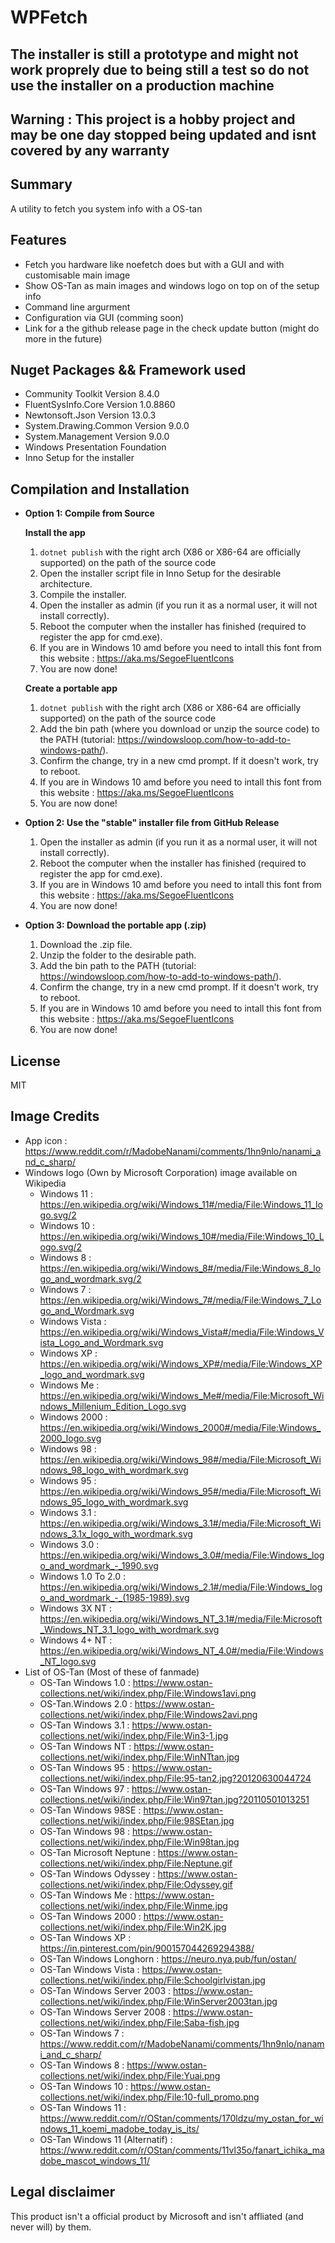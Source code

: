 # WPFetch

## The installer is still a prototype and might not work proprely due to being still a test so do not use the installer on a production machine

## Warning : This project is a hobby project and may be one day stopped being updated and isnt covered by any warranty

## Summary

A utility to fetch you system info with a OS-tan

## Features

- Fetch you hardware like noefetch does but with a GUI and with customisable main image
- Show OS-Tan as main images and windows logo on top on of the setup info
- Command line argurment
- Configuration via GUI (comming soon)
- Link for a the github release page in the check update button (might do more in the future)

## Nuget Packages && Framework used

- Community Toolkit  Version 8.4.0
- FluentSysInfo.Core Version 1.0.8860
- Newtonsoft.Json Version 13.0.3
- System.Drawing.Common Version 9.0.0
- System.Management Version 9.0.0
- Windows Presentation Foundation
- Inno Setup for the installer

## Compilation and Installation

- **Option 1: Compile from Source**

    **Install the app**
    1. ```dotnet publish``` with the right arch (X86 or X86-64 are officially supported) on the path of the source code
    2. Open the installer script file in Inno Setup for the desirable architecture.
    3. Compile the installer.
    4. Open the installer as admin (if you run it as a normal user, it will not install correctly).
    5. Reboot the computer when the installer has finished (required to register the app for cmd.exe).
    6. If you are in Windows 10 amd before you need to intall this font from this website : https://aka.ms/SegoeFluentIcons
    7. You are now done!

    **Create a portable app**
    1. ```dotnet publish``` with the right arch (X86 or X86-64 are officially supported) on the path of the source code
    2. Add the bin path (where you download or unzip the source code) to the PATH (tutorial: <https://windowsloop.com/how-to-add-to-windows-path/>).
    3. Confirm the change, try in a new cmd prompt. If it doesn't work, try to reboot.
    4. If you are in Windows 10 amd before you need to intall this font from this website : https://aka.ms/SegoeFluentIcons
    5. You are now done!

- **Option 2: Use the "stable" installer file from GitHub Release**

    1. Open the installer as admin (if you run it as a normal user, it will not install correctly).
    2. Reboot the computer when the installer has finished (required to register the app for cmd.exe).
    3. If you are in Windows 10 amd before you need to intall this font from this website : https://aka.ms/SegoeFluentIcons
    4. You are now done!

- **Option 3: Download the portable app (.zip)**

    1. Download the .zip file.
    2. Unzip the folder to the desirable path.
    3. Add the bin path to the PATH (tutorial: <https://windowsloop.com/how-to-add-to-windows-path/>).
    4. Confirm the change, try in a new cmd prompt. If it doesn't work, try to reboot.
    5. If you are in Windows 10 amd before you need to intall this font from this website : https://aka.ms/SegoeFluentIcons
    6. You are now done!

## License

MIT

## Image Credits

- App icon : <https://www.reddit.com/r/MadobeNanami/comments/1hn9nlo/nanami_and_c_sharp/>
- Windows logo (Own by Microsoft Corporation) image available on Wikipedia
  - Windows 11 : <https://en.wikipedia.org/wiki/Windows_11#/media/File:Windows_11_logo.svg/2>
  - Windows 10 : <https://en.wikipedia.org/wiki/Windows_10#/media/File:Windows_10_Logo.svg/2>
  - Windows 8 : <https://en.wikipedia.org/wiki/Windows_8#/media/File:Windows_8_logo_and_wordmark.svg/2>
  - Windows 7 : <https://en.wikipedia.org/wiki/Windows_7#/media/File:Windows_7_Logo_and_Wordmark.svg>
  - Windows Vista : <https://en.wikipedia.org/wiki/Windows_Vista#/media/File:Windows_Vista_Logo_and_Wordmark.svg>
  - Windows XP : <https://en.wikipedia.org/wiki/Windows_XP#/media/File:Windows_XP_logo_and_wordmark.svg>
  - Windows Me : <https://en.wikipedia.org/wiki/Windows_Me#/media/File:Microsoft_Windows_Millenium_Edition_Logo.svg>
  - Windows 2000 : <https://en.wikipedia.org/wiki/Windows_2000#/media/File:Windows_2000_logo.svg>
  - Windows 98 : <https://en.wikipedia.org/wiki/Windows_98#/media/File:Microsoft_Windows_98_logo_with_wordmark.svg>
  - Windows 95 : <https://en.wikipedia.org/wiki/Windows_95#/media/File:Microsoft_Windows_95_logo_with_wordmark.svg>
  - Windows 3.1 : <https://en.wikipedia.org/wiki/Windows_3.1#/media/File:Microsoft_Windows_3.1x_logo_with_wordmark.svg>
  - Windows 3.0 : <https://en.wikipedia.org/wiki/Windows_3.0#/media/File:Windows_logo_and_wordmark_-_1990.svg>
  - Windows 1.0 To 2.0 : <https://en.wikipedia.org/wiki/Windows_2.1#/media/File:Windows_logo_and_wordmark_-_(1985-1989).svg>
  - Windows 3X NT : <https://en.wikipedia.org/wiki/Windows_NT_3.1#/media/File:Microsoft_Windows_NT_3.1_logo_with_wordmark.svg>
  - Windows 4+ NT : <https://en.wikipedia.org/wiki/Windows_NT_4.0#/media/File:Windows_NT_logo.svg>
- List of OS-Tan (Most of these of fanmade)
  - OS-Tan Windows 1.0 : <https://www.ostan-collections.net/wiki/index.php/File:Windows1avi.png>
  - OS-Tan.Windows 2.0 : <https://www.ostan-collections.net/wiki/index.php/File:Windows2avi.png>
  - OS-Tan Windows 3.1 : <https://www.ostan-collections.net/wiki/index.php/File:Win3-1.jpg>
  - OS-Tan Windows NT : <https://www.ostan-collections.net/wiki/index.php/File:WinNTtan.jpg>
  - OS-Tan Windows 95 : <https://www.ostan-collections.net/wiki/index.php/File:95-tan2.jpg?20120630044724>
  - OS-Tan Windows 97 : <https://www.ostan-collections.net/wiki/index.php/File:Win97tan.jpg?20110501013251>
  - OS-Tan Windows 98SE : <https://www.ostan-collections.net/wiki/index.php/File:98SEtan.jpg>
  - OS-Tan Windows 98 : <https://www.ostan-collections.net/wiki/index.php/File:Win98tan.jpg>
  - OS-Tan Microsoft Neptune : <https://www.ostan-collections.net/wiki/index.php/File:Neptune.gif>
  - OS-Tan Windows Odyssey : <https://www.ostan-collections.net/wiki/index.php/File:Odyssey.gif>
  - OS-Tan Windows Me : <https://www.ostan-collections.net/wiki/index.php/File:Winme.jpg>
  - OS-Tan Windows 2000 : <https://www.ostan-collections.net/wiki/index.php/File:Win2K.jpg>
  - OS-Tan Windows XP : <https://in.pinterest.com/pin/900157044269294388/>
  - OS-Tan Windows Longhorn : <https://neuro.nya.pub/fun/ostan/>
  - OS-Tan Windows Vista : <https://www.ostan-collections.net/wiki/index.php/File:Schoolgirlvistan.jpg>
  - OS-Tan Windows Server 2003 : <https://www.ostan-collections.net/wiki/index.php/File:WinServer2003tan.jpg>
  - OS-Tan Windows Server 2008 : <https://www.ostan-collections.net/wiki/index.php/File:Saba-fish.jpg>
  - OS-Tan Windows 7 : <https://www.reddit.com/r/MadobeNanami/comments/1hn9nlo/nanami_and_c_sharp/>
  - OS-Tan Windows 8 : <https://www.ostan-collections.net/wiki/index.php/File:Yuai.png>
  - OS-Tan Windows 10 : <https://www.ostan-collections.net/wiki/index.php/File:10-full_promo.png>
  - OS-Tan Windows 11 :  <https://www.reddit.com/r/OStan/comments/170ldzu/my_ostan_for_windows_11_koemi_madobe_today_is_its/>
  - OS-Tan Windows 11 (Alternatif) : <https://www.reddit.com/r/OStan/comments/11vl35o/fanart_ichika_madobe_mascot_windows_11/>

## Legal disclaimer

This product isn't a official product by Microsoft and isn't affliated (and never will) by them.
